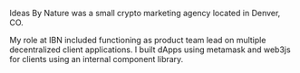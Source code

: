 Ideas By Nature was a small crypto marketing agency located in Denver, CO.

My role at IBN included functioning as product team lead on multiple decentralized
client applications. I built dApps using metamask and web3js for clients using an
internal component library. 

